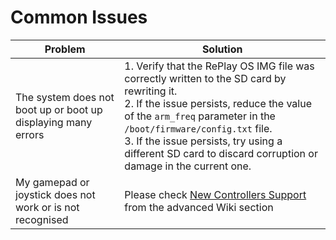 # Common Issues

| Problem                                      | Solution       |
| -------------------------------------------- | -------------- |
| The system does not boot up or boot up displaying many errors | 1. Verify that the RePlay OS IMG file was correctly written to the SD card by rewriting it.</br>2. If the issue persists, reduce the value of the `arm_freq` parameter in the `/boot/firmware/config.txt` file.</br>3. If the issue persists, try using a different SD card to discard corruption or damage in the current one. |
| My gamepad or joystick does not work or is not recognised | Please check [New Controllers Support](mappings.md) from the advanced Wiki section |